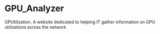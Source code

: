 # GPU_Analyzer

GPUtilization. A website dedicated to helping IT gather information on GPU utilizations across the network